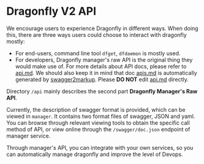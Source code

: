 # Dragonfly V2 API

We encourage users to experience Dragonfly in different ways.
When doing this, there are three ways users
could choose to interact with dragonfly mostly:

* For end-users, command line tool `dfget`, `dfdaemon` is mostly used.
* For developers, Dragonfly manager's raw API is
  the original thing they would make use of.
  For more details about API docs, please refer to [api.md](./manager/swagger.json).
  We should also keep it in mind that doc
  [apis.md](./manager/swagger.json) is automatically generated by
  [swagger2markup](https://github.com/Swagger2Markup/swagger2markup).
  Please **DO NOT** edit [api.md](./manager/swagger.json) directly.

Directory `/api` mainly describes the second part **Dragonfly Manager's Raw API**.

Currently, the description of swagger format is provided,
which can be viewed in `manager`.
It contains two format files of swagger, JSON and yaml. You can
browse through relevant viewing tools to obtain the specific call method of API,
or view online through the `/swagger/doc.json` endpoint of manager service.

Through manager's API, you can integrate with your own services,
so you can automatically manage dragonfly and improve the level of Devops.
